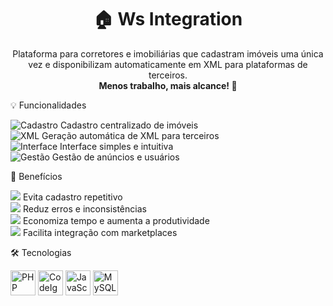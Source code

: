 <h1 align="center">🏠 Ws Integration</h1> <p align="center"> Plataforma para corretores e imobiliárias que cadastram imóveis uma única vez e disponibilizam automaticamente em XML para plataformas de terceiros. <br> <strong>Menos trabalho, mais alcance! 🚀</strong> </p>
💡 Funcionalidades
<p align="left"> <img src="https://img.icons8.com/ios-filled/40/000000/folder-invoices.png" alt="Cadastro"/> Cadastro centralizado de imóveis <br> <img src="https://img.icons8.com/ios-filled/40/000000/xml-file.png" alt="XML"/> Geração automática de XML para terceiros <br> <img src="https://img.icons8.com/ios-filled/40/000000/user-interface.png" alt="Interface"/> Interface simples e intuitiva <br> <img src="https://img.icons8.com/ios-filled/40/000000/management.png" alt="Gestão"/> Gestão de anúncios e usuários </p>
🚀 Benefícios
<p align="left"> <img src="https://img.icons8.com/ios-filled/24/000000/no-copy.png"/> Evita cadastro repetitivo <br> <img src="https://img.icons8.com/ios-filled/24/000000/error.png"/> Reduz erros e inconsistências <br> <img src="https://img.icons8.com/ios-filled/24/000000/time.png"/> Economiza tempo e aumenta a produtividade <br> <img src="https://img.icons8.com/ios-filled/24/000000/api.png"/> Facilita integração com marketplaces </p>
🛠️ Tecnologias
<p align="left"> <img src="https://cdn.jsdelivr.net/gh/devicons/devicon/icons/php/php-original.svg" alt="PHP" width="40" height="40"/> <img src="https://cdn.jsdelivr.net/gh/devicons/devicon/icons/codeigniter/codeigniter-plain.svg" alt="CodeIgniter" width="40" height="40"/> <img src="https://cdn.jsdelivr.net/gh/devicons/devicon/icons/javascript/javascript-original.svg" alt="JavaScript" width="40" height="40"/> <img src="https://cdn.jsdelivr.net/gh/devicons/devicon/icons/mysql/mysql-original.svg" alt="MySQL" width="40" height="40"/> </p>
